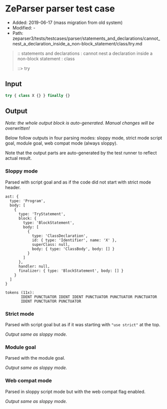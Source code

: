 # ZeParser parser test case

- Added: 2019-06-17 (mass migration from old system)
- Modified: -
- Path: zeparser3/tests/testcases/parser/statements_and_declarations/cannot_nest_a_declaration_inside_a_non-block_statement/class/try.md

> :: statements and declarations : cannot nest a declaration inside a non-block statement : class
>
> ::> try

## Input

`````js
try { class X {} } finally {}
`````

## Output

_Note: the whole output block is auto-generated. Manual changes will be overwritten!_

Below follow outputs in four parsing modes: sloppy mode, strict mode script goal, module goal, web compat mode (always sloppy).

Note that the output parts are auto-generated by the test runner to reflect actual result.

### Sloppy mode

Parsed with script goal and as if the code did not start with strict mode header.

`````
ast: {
  type: 'Program',
  body: [
    {
      type: 'TryStatement',
      block: {
        type: 'BlockStatement',
        body: [
          {
            type: 'ClassDeclaration',
            id: { type: 'Identifier', name: 'X' },
            superClass: null,
            body: { type: 'ClassBody', body: [] }
          }
        ]
      },
      handler: null,
      finalizer: { type: 'BlockStatement', body: [] }
    }
  ]
}

tokens (11x):
       IDENT PUNCTUATOR IDENT IDENT PUNCTUATOR PUNCTUATOR PUNCTUATOR
       IDENT PUNCTUATOR PUNCTUATOR
`````

### Strict mode

Parsed with script goal but as if it was starting with `"use strict"` at the top.

_Output same as sloppy mode._

### Module goal

Parsed with the module goal.

_Output same as sloppy mode._

### Web compat mode

Parsed in sloppy script mode but with the web compat flag enabled.

_Output same as sloppy mode._
